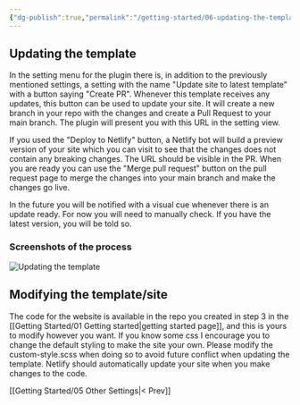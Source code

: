 ```yaml
---
{"dg-publish":true,"permalink":"/getting-started/06-updating-the-template/","created":"2022-11-10T14:34:31.728+01:00","updated":"2023-01-12T09:24:30.509+01:00"}
---
```



## Updating the template

In the setting menu for the plugin there is, in addition to the previously mentioned settings, a setting with the name "Update site to latest template" with a button saying "Create PR". Whenever this template receives any updates, this button can be used to update your site. It will create a new branch in your repo with the changes and create a Pull Request to your main branch. The plugin will present you with this URL in the setting view. 

If you used the "Deploy to Netlify" button, a Netlify bot will build a preview version of your site which you can visit to see that the changes does not contain any breaking changes. The URL should be visible in the PR. 
When you are ready you can use the "Merge pull request" button on the pull request page to merge the changes into your main branch and make the changes go live.

In the future you will be notified with a visual cue whenever there is an update ready. For now you will need to manually check. If you have the latest version, you will be told so.

### Screenshots of the process

![Updating the template](https://res.cloudinary.com/dix4ngy25/image/upload/q_auto/v1673511572/dgdocs/CleanShot_2023-01-11_at_22.06.35_2x_1.png)


## Modifying the template/site
The code for the website is available in the repo you created in step 3 in the [[Getting Started/01 Getting started\|getting started page]], and this is yours to modify however you want. If you know some css I encourage you to change the default styling to make the site your own. Please modify the custom-style.scss when doing so to avoid
future conflict when updating the template. Netlify should automatically update your site when you make changes to the code.

[[Getting Started/05 Other Settings\|< Prev]]